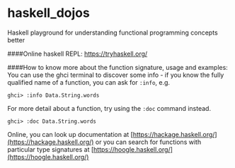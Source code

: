 # haskell_dojos

Haskell playground for understanding functional programming concepts better

####Online haskell REPL:
https://tryhaskell.org/

####How to know more about the function signature, usage and examples:
You can use the ghci terminal to discover some info - if you know the fully qualified name of a function, you can ask for `:info`, e.g.

`ghci> :info Data.String.words`

For more detail about a function, try using the `:doc` command instead.

`ghci> :doc Data.String.words`

Online, you can look up documentation at [https://hackage.haskell.org/](https://hackage.haskell.org/) or you can search for functions with particular type signatures at [https://hoogle.haskell.org/](https://hoogle.haskell.org/)